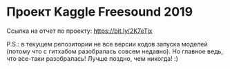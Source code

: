 
# Проект Kaggle Freesound 2019 

Ссылка на отчет по проекту: https://bit.ly/2K7eTjx

P.S.: в текущем репозитории не все версии кодов запуска моделей (потому что с гитхабом разобралась совсем недавно). Но главное ведь, что все-таки разобралась! Лучше поздно, чем никогда! :)
